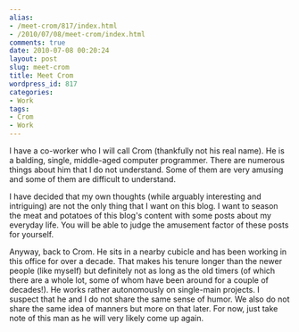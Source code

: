 ```yaml
---
alias:
- /meet-crom/817/index.html
- /2010/07/08/meet-crom/index.html
comments: true
date: 2010-07-08 00:20:24
layout: post
slug: meet-crom
title: Meet Crom
wordpress_id: 817
categories:
- Work
tags:
- Crom
- Work
---
```


I have a co-worker who I will call Crom (thankfully not his real name).  He is a balding, single, middle-aged computer programmer.  There are numerous things about him that I do not understand.  Some of them are very amusing and some of them are difficult to understand.

I have decided that my own thoughts (while arguably interesting and intriguing) are not the only thing that I want on this blog.  I want to season the meat and potatoes of this blog's content with some posts about my everyday life.  You will be able to judge the amusement factor of these posts for yourself.

Anyway, back to Crom.  He sits in a nearby cubicle and has been working in this office for over a decade.  That makes his tenure longer than the newer people (like myself) but definitely not as long as the old timers (of which there are a whole lot, some of whom have been around for a couple of decades!).  He works rather autonomously on single-main projects.  I suspect that he and I do not share the same sense of humor.  We also do not share the same idea of manners but more on that later.  For now, just take note of this man as he will very likely come up again.
